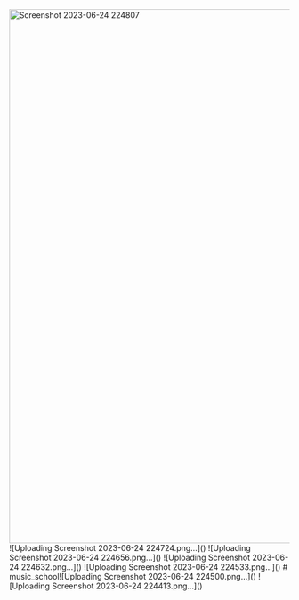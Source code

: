 <img width="960" alt="Screenshot 2023-06-24 224807" src="https://github.com/ishanya-a/music_school/assets/63252476/d8efc988-ab02-4d24-9971-80e92aff2fcf">
![Uploading Screenshot 2023-06-24 224724.png…]()
![Uploading Screenshot 2023-06-24 224656.png…]()
![Uploading Screenshot 2023-06-24 224632.png…]()
![Uploading Screenshot 2023-06-24 224533.png…]()
# music_school![Uploading Screenshot 2023-06-24 224500.png…]()
![Uploading Screenshot 2023-06-24 224413.png…]()
